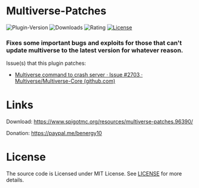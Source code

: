 # Multiverse-Patches

![Plugin-Version](https://img.shields.io/spiget/version/96390?label=version)
![Downloads](https://img.shields.io/spiget/downloads/96390?label=downloads)
![Rating](https://img.shields.io/spiget/rating/96390?label=rating)
[![License](https://img.shields.io/github/license/benwoo1110/Multiverse-Patches)](LICENSE)

### Fixes some important bugs and exploits for those that can't update multiverse to the latest version for whatever reason.

Issue(s) that this plugin patches:
* [Multiverse command to crash server · Issue #2703 · Multiverse/Multiverse-Core (github.com)](https://github.com/Multiverse/Multiverse-Core/issues/2703)

# Links
Download: https://www.spigotmc.org/resources/multiverse-patches.96390/

Donation: https://paypal.me/benergy10

# License
The source code is Licensed under MIT License. See [LICENSE](LICENSE) for more details.

